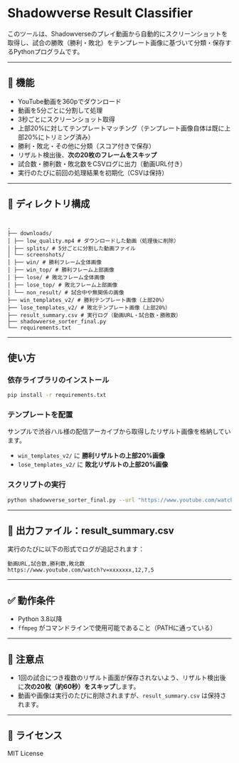 # Shadowverse Result Classifier

このツールは、Shadowverseのプレイ動画から自動的にスクリーンショットを取得し、試合の勝敗（勝利・敗北）をテンプレート画像に基づいて分類・保存するPythonプログラムです。

---

## 🔧 機能

- YouTube動画を360pでダウンロード
- 動画を5分ごとに分割して処理
- 3秒ごとにスクリーンショット取得
- 上部20%に対してテンプレートマッチング（テンプレート画像自体は既に上部20%にトリミング済み）
- 勝利・敗北・その他に分類（スコア付きで保存）
- リザルト検出後、**次の20枚のフレームをスキップ**
- 試合数・勝利数・敗北数をCSVログに出力（動画URL付き）
- 実行のたびに前回の処理結果を初期化（CSVは保持）

---

## 📂 ディレクトリ構成

```

.
├── downloads/
│ ├── low_quality.mp4 # ダウンロードした動画（処理後に削除）
│ ├── splits/ # 5分ごとに分割した動画ファイル
│ └── screenshots/
│ ├── win/ # 勝利フレーム全体画像
│ ├── win_top/ # 勝利フレーム上部画像
│ ├── lose/ # 敗北フレーム全体画像
│ ├── lose_top/ # 敗北フレーム上部画像
│ └── non_result/ # 試合中や無関係の画像
├── win_templates_v2/ # 勝利テンプレート画像（上部20%）
├── lose_templates_v2/ # 敗北テンプレート画像（上部20%）
├── result_summary.csv # 実行ログ（動画URL・試合数・勝敗数）
├── shadowverse_sorter_final.py
└── requirements.txt

````

---

## 使い方

### 依存ライブラリのインストール

```bash
pip install -r requirements.txt
````

### テンプレートを配置
サンプルで渋谷ハル様の配信アーカイブから取得したリザルト画像を格納しています。
- `win_templates_v2/` に **勝利リザルトの上部20%画像**
- `lose_templates_v2/` に **敗北リザルトの上部20%画像**

### スクリプトの実行

```bash
python shadowverse_sorter_final.py --url "https://www.youtube.com/watch?v=xxxxxxxxxxx"
```

---

## 📝 出力ファイル：result\_summary.csv

実行のたびに以下の形式でログが追記されます：

```
動画URL,試合数,勝利数,敗北数
https://www.youtube.com/watch?v=xxxxxxx,12,7,5
```

---

## ✅ 動作条件

- Python 3.8以降
- `ffmpeg` がコマンドラインで使用可能であること（PATHに通っている）

---

## 📌 注意点

- 1回の試合につき複数のリザルト画面が保存されないよう、リザルト検出後に**次の20枚（約60秒）をスキップ**します。
- 動画や画像は実行のたびに削除されますが、`result_summary.csv` は保持されます。

---

## 📮 ライセンス

MIT License

```
